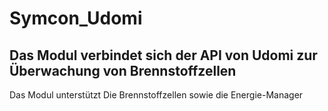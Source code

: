 # Symcon_Udomi

## Das Modul verbindet sich der API von Udomi zur Überwachung von Brennstoffzellen 

Das Modul unterstützt Die Brennstoffzellen sowie die Energie-Manager